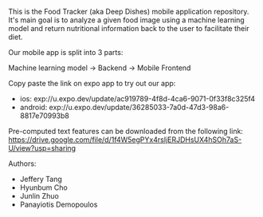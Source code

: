 This is the Food Tracker (aka Deep Dishes) mobile application repository. It's main goal is to analyze a given food image using a machine learning model and return nutritional information back to the user to facilitate their diet.

Our mobile app is split into 3 parts:

Machine learning model -> Backend -> Mobile Frontend

Copy paste the link on expo app to try out our app:
- ios: exp://u.expo.dev/update/ac919789-4f8d-4ca6-9071-0f33f8c325f4
- android: exp://u.expo.dev/update/36285033-7a0d-47d3-98a6-8817e70993b8

Pre-computed text features can be downloaded from the following link: https://drive.google.com/file/d/1f4W5egPYx4rsIjERJDHsUX4hSOh7aS-U/view?usp=sharing

Authors:
- Jeffery Tang
- Hyunbum Cho
- Junlin Zhuo
- Panayiotis Demopoulos
